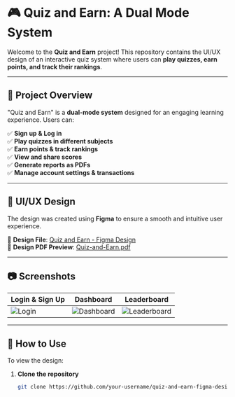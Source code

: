 # 🎮 Quiz and Earn: A Dual Mode System

Welcome to the **Quiz and Earn** project! This repository contains the UI/UX design of an interactive quiz system where users can **play quizzes, earn points, and track their rankings**.

---

## 📌 Project Overview

"Quiz and Earn" is a **dual-mode system** designed for an engaging learning experience. Users can:

✅ **Sign up & Log in**  
✅ **Play quizzes in different subjects**  
✅ **Earn points & track rankings**  
✅ **View and share scores**  
✅ **Generate reports as PDFs**  
✅ **Manage account settings & transactions**  

---

## 🎨 UI/UX Design  

The design was created using **Figma** to ensure a smooth and intuitive user experience.

📂 **Design File**: [Quiz and Earn - Figma Design](./path-to-figma-file)  
📄 **Design PDF Preview**: [Quiz-and-Earn.pdf](./Quiz-and-Earn.pdf)

---

## 📷 Screenshots

| **Login & Sign Up**  | **Dashboard**  | **Leaderboard**  |
|----------------------|---------------|------------------|
| ![Login](./screenshots/login.png) | ![Dashboard](./screenshots/dashboard.png) | ![Leaderboard](./screenshots/leaderboard.png) |

---

## 🔧 How to Use  

To view the design:

1. **Clone the repository**  
   ```bash
   git clone https://github.com/your-username/quiz-and-earn-figma-design.git
